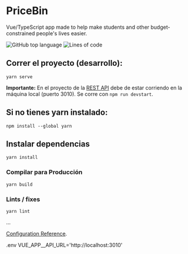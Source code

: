 # PriceBin
Vue/TypeScript app made to help make students and other budget-constrained people's lives easier.

![GitHub top language](https://img.shields.io/github/languages/top/panasweb/pricebin)
![Lines of code](https://tokei.rs/b1/github/panasweb/pricebin?category=code)

## Correr el proyecto (desarrollo):
```
yarn serve
```

**Importante:**
En el proyecto de la [REST API](https://github.com/panasweb/pricebin-api) debe de estar corriendo en la máquina local (puerto 3010).
Se corre con `npm run devstart`.

## Si no tienes yarn instalado:
```
npm install --global yarn
```

## Instalar dependencias
```
yarn install
```

### Compilar para Producción
```
yarn build
```

### Lints / fixes
```
yarn lint
```
...

[Configuration Reference](https://cli.vuejs.org/config/).



.env
VUE_APP__API_URL='http://localhost:3010'

